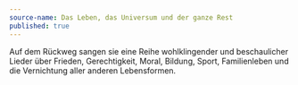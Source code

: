 ```yaml
---
source-name: Das Leben, das Universum und der ganze Rest
published: true
---
```


<p>Auf dem Rückweg sangen sie eine Reihe wohlklingender und beschaulicher Lieder über Frieden, Gerechtigkeit, Moral, Bildung, Sport, Familienleben und die Vernichtung aller anderen Lebensformen.</p>


